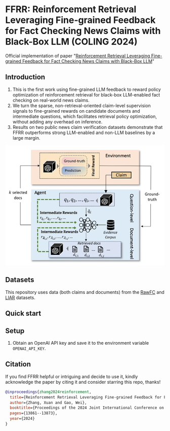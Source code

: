 # FFRR: Reinforcement Retrieval Leveraging Fine-grained Feedback for Fact Checking News Claims with Black-Box LLM (COLING 2024)

Official implementation of paper "[Reinforcement Retrieval Leveraging Fine-grained Feedback for Fact Checking News Claims with Black-Box LLM](https://aclanthology.org/2024.lrec-main.1209/)"

## Introduction

1. This is the first work using fine-grained LLM feedback to reward policy optimization of reinforcement retrieval for black-box LLM-enabled fact checking on real-world news claims.
2. We turn the sparse, non-retrieval-oriented claim-level supervision signals to fine-grained rewards on candidate documents and intermediate questions, which facilitates retrieval policy optimization, without adding any overhead on inference.
3. Results on two public news claim verification datasets demonstrate that FFRR outperforms strong LLM-enabled and non-LLM baselines by a large margin.

![Overview of the proposed FFRR model with two-level policies combined.](https://github.com/jadeCurl/FFRR/blob/main/HiRL.png)


## Datasets

This repository uses data (both claims and documents) from the [RawFC](https://github.com/Nicozwy/CofCED/tree/main/Datasets/RAWFC) and [LIAR](https://huggingface.co/datasets/liar) datasets. 

## Quick start

## Setup

1. Obtain an OpenAI API key and save it to the environment variable `OPENAI_API_KEY`.

## Citation

If you find FFRR helpful or intriguing and decide to use it, kindly acknowledge the paper by citing it and consider starring this repo, thanks!

```bibtex
@inproceedings{zhang2024reinforcement,
  title={Reinforcement Retrieval Leveraging Fine-grained Feedback for Fact Checking News Claims with Black-Box LLM},
  author={Zhang, Xuan and Gao, Wei},
  booktitle={Proceedings of the 2024 Joint International Conference on Computational Linguistics, Language Resources and Evaluation (LREC-COLING 2024)},
  pages={13861--13873},
  year={2024}
}
